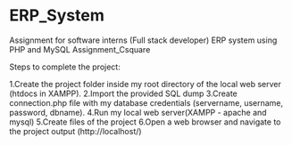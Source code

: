 # ERP_System
Assignment for software interns (Full stack developer) ERP system using PHP and MySQL
Assignment_Csquare

Steps to complete the project:

1.Create the project folder inside my root directory of the local web server (htdocs in XAMPP).
2.Import the provided SQL dump
3.Create connection.php file with my database credentials (servername, username, password, dbname).
4.Run my local web server(XAMPP - apache and mysql)
5.Create files of the project
6.Open a web browser and navigate to the project output (http://localhost/)
